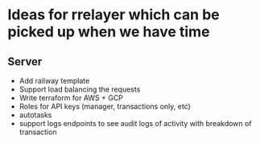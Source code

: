 # Ideas for rrelayer which can be picked up when we have time

## Server

- Add railway template
- Support load balancing the requests
- Write terraform for AWS + GCP
- Roles for API keys (manager, transactions only, etc)
- autotasks
- support logs endpoints to see audit logs of activity with breakdown of transaction

